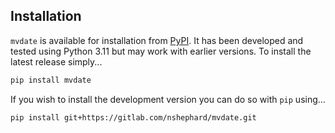 ## Installation

`mvdate` is available for installation from [PyPI](https://pypi.org). It has been developed and tested using Python 3.11
but may work with earlier versions. To install the latest release simply...

``` bash
pip install mvdate
```

If you wish to install the development version you can do so with `pip` using...

``` bash
pip install git+https://gitlab.com/nshephard/mvdate.git
```
